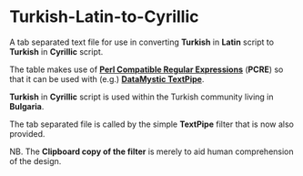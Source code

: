 # Turkish-Latin-to-Cyrillic
A tab separated text file for use in converting **Turkish** in **Latin** script to **Turkish** in **Cyrillic** script.

The table makes use of [**Perl Compatible Regular Expressions**](https://en.wikipedia.org/wiki/Perl_Compatible_Regular_Expressions) (**PCRE**) so that it can be used with (e.g.) [**DataMystic TextPipe**](https://datamystic.com/textpipe).

**Turkish** in **Cyrillic** script is used within the Turkish community living in **Bulgaria**.

The tab separated file is called by the simple **TextPipe** filter that is now also provided.

NB. The **Clipboard copy of the filter** is merely to aid human comprehension of the design.
